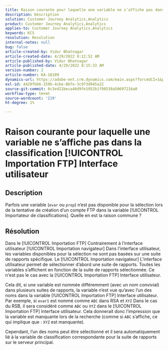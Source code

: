 ```yaml
---
title: Raison courante pour laquelle une variable ne s’affiche pas dans la classification [!UICONTROL Importation FTP] Interface utilisateur
description: Description
solution: Customer Journey Analytics,Analytics
product: Customer Journey Analytics,Analytics
applies-to: Customer Journey Analytics,Analytics
keywords: KCS
resolution: Resolution
internal-notes: null
bug: false
article-created-by: Vidur Bhatnagar
article-created-date: 4/29/2022 8:12:52 AM
article-published-by: Vidur Bhatnagar
article-published-date: 4/29/2022 8:15:33 AM
version-number: 2
article-number: KA-16109
dynamics-url: https://adobe-ent.crm.dynamics.com/main.aspx?forceUCI=1&pagetype=entityrecord&etn=knowledgearticle&id=a2c6d429-94c7-ec11-a7b6-0022480a1de4
exl-id: 4420fb66-159b-4cbe-8bfe-3c973d945a22
source-git-commit: 0c3e421beca46d9fe1952b1f98538a50697216a0
workflow-type: tm+mt
source-wordcount: '219'
ht-degree: 1%

---
```


# Raison courante pour laquelle une variable ne s’affiche pas dans la classification [!UICONTROL Importation FTP] Interface utilisateur

## Description


Parfois une variable (`evar` ou `prop`) n’est pas disponible pour la sélection lors de la tentative de création d’un compte FTP dans la variable [!UICONTROL Importateur de classifications]. Quelle en est la raison commune ?


## Résolution


Dans le [!UICONTROL Importation FTP] Contrairement à l’interface utilisateur [!UICONTROL Importation navigateur] Dans l’interface utilisateur, les variables disponibles pour la sélection ne sont pas basées sur une suite de rapports spécifique. Le [!UICONTROL Importation navigateur] L’interface utilisateur permet de sélectionner d’abord une suite de rapports. Toutes les variables s’affichent en fonction de la suite de rapports sélectionnée. Ce n&#39;est pas le cas avec la [!UICONTROL Importation FTP] Interface utilisateur.

Cela dit, si une variable est nommée différemment (avec un nom convivial) dans plusieurs suites de rapports, la variable n’est vue qu’avec l’un des noms dans la variable [!UICONTROL Importation FTP] Interface utilisateur. Par exemple, si `evar1` est nommé comme `ABC` dans RSA et `XYZ` Dans le cas du RSB, il sera considéré comme `ABC` ou `XYZ` dans le [!UICONTROL Importation FTP] Interface utilisateur. Cela donnerait donc l’impression que la variable est manquante lors de la recherche (comme si `ABC` s’affiche, ce qui implique que : `XYZ` est manquante).

Cependant, l’un des noms peut être sélectionné et il sera automatiquement lié à la variable de classification correspondante pour la suite de rapports sur le serveur principal.
